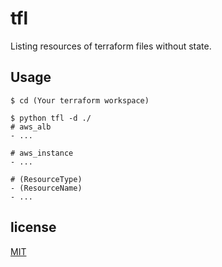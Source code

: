 # tfl
Listing resources of terraform files without state.

## Usage

```terminal
$ cd (Your terraform workspace)

$ python tfl -d ./
# aws_alb
- ...

# aws_instance
- ...

# (ResourceType)
- (ResourceName)
- ...
```

## license
[MIT](LICENSE)
